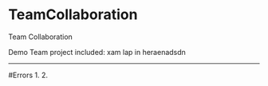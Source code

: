 # TeamCollaboration
Team Collaboration

Demo Team project included:
xam lap in heraenadsdn

----
#Errors
1.
2.

